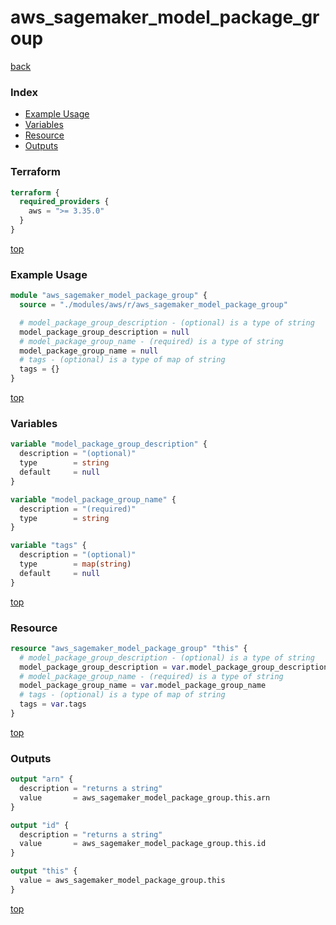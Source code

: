 # aws_sagemaker_model_package_group

[back](../aws.md)

### Index

- [Example Usage](#example-usage)
- [Variables](#variables)
- [Resource](#resource)
- [Outputs](#outputs)

### Terraform

```terraform
terraform {
  required_providers {
    aws = ">= 3.35.0"
  }
}
```

[top](#index)

### Example Usage

```terraform
module "aws_sagemaker_model_package_group" {
  source = "./modules/aws/r/aws_sagemaker_model_package_group"

  # model_package_group_description - (optional) is a type of string
  model_package_group_description = null
  # model_package_group_name - (required) is a type of string
  model_package_group_name = null
  # tags - (optional) is a type of map of string
  tags = {}
}
```

[top](#index)

### Variables

```terraform
variable "model_package_group_description" {
  description = "(optional)"
  type        = string
  default     = null
}

variable "model_package_group_name" {
  description = "(required)"
  type        = string
}

variable "tags" {
  description = "(optional)"
  type        = map(string)
  default     = null
}
```

[top](#index)

### Resource

```terraform
resource "aws_sagemaker_model_package_group" "this" {
  # model_package_group_description - (optional) is a type of string
  model_package_group_description = var.model_package_group_description
  # model_package_group_name - (required) is a type of string
  model_package_group_name = var.model_package_group_name
  # tags - (optional) is a type of map of string
  tags = var.tags
}
```

[top](#index)

### Outputs

```terraform
output "arn" {
  description = "returns a string"
  value       = aws_sagemaker_model_package_group.this.arn
}

output "id" {
  description = "returns a string"
  value       = aws_sagemaker_model_package_group.this.id
}

output "this" {
  value = aws_sagemaker_model_package_group.this
}
```

[top](#index)